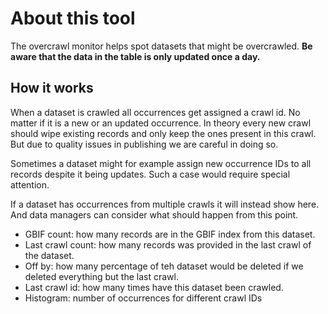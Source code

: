 # About this tool

The overcrawl monitor helps spot datasets that might be overcrawled. **Be aware that the data in the table is only updated once a day.**

## How it works
When a dataset is crawled all occurrences get assigned a crawl id. No matter if it is a new or an updated occurrence. 
In theory every new crawl should wipe existing records and only keep the ones present in this crawl. But due to quality issues in publishing we are careful in doing so.

Sometimes a dataset might for example assign new occurrence IDs to all records despite it being updates. Such a case would require special attention.

If a dataset has occurrences from multiple crawls it will instead show here. And data managers can consider what should happen from this point.

* GBIF count: how many records are in the GBIF index from this dataset.
* Last crawl count: how many records was provided in the last crawl of the dataset.
* Off by: how many percentage of teh dataset would be deleted if we deleted everything but the last crawl.
* Last crawl id: how many times have this dataset been crawled.
* Histogram: number of occurrences for different crawl IDs